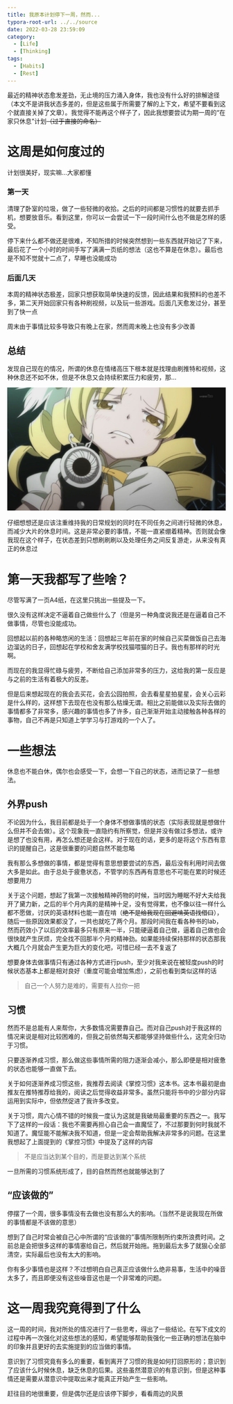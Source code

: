 ```yaml
---
title: 我原本计划停下一周，然而...
typora-root-url: ../../source
date: 2022-03-28 23:59:09
category:
  - [Life]
  - [Thinking]
tags:
  - [Habits]
  - [Rest]
---
```


最近的精神状态愈发差劲，无止境的压力涌入身体，我也没有什么好的排解途径（本文不是讲我状态多差的，但是这些属于所需要了解的上下文，希望不要看到这个就直接关掉了文章）。我觉得不能再这个样子了，因此我想要尝试为期一周的“在家只休息”计划~~（过于直接的命名）~~

# 这周是如何度过的

计划很美好，现实嘛...大家都懂

### 第一天

清理了卧室的垃圾，做了一些轻微的收拾。之后的时间都是习惯性的就要去抓手机，想要放音乐。看到这里，你可以一会尝试一下一段时间什么也不做是怎样的感受。

停下来什么都不做还是很难，不知所措的时候突然想到一些东西就开始记了下来，最后花了一个小时的时间手写了满满一页纸的想法（这也不算是在休息）。最后也是不知不觉就十二点了，早睡也没能成功

### 后面几天

本周的精神状态极差，回家只想获取简单快速的反馈，因此结果和我预料的也差不多，第二天开始回家只有各种刷视频，以及玩一些游戏。后面几天愈发过分，甚至到了快一点

周末由于事情比较多导致只有晚上在家，然而周末晚上也没有多少改善

## 总结

发现自己现在的情况，所谓的休息在情绪高压下根本就是找理由刷推特和视频，这种休息还不如不休，但是不休息又会持续积累压力和疲劳，那...

![Untitled](/images/rest-for-a-week/mami.png)

仔细想想还是应该注重维持我的日常规划的同时在不同任务之间进行轻微的休息，而减少大片的休息时间。这是非常必要的事情，不能一直紧绷着精神。否则就会像我现在这个样子，在状态差到只想刷刷刷以及处理任务之间反复游走，从来没有真正的休息过

# 第一天我都写了些啥？

尽管写满了一页A4纸，在这里只挑出一些提及一下。

很久没有这样决定不逼着自己做些什么了（但是另一种角度说我还是在逼着自己不做事情，尽管也没能成功。

回想起以前的各种略悠闲的生活：回想起三年前在家的时候自己买菜做饭自己去海边溜达的日子，回想起在学校和舍友满学校找猫喂猫的日子。我也有那样的时光啊。

而现在的我显得忙碌与疲劳，不断给自己添加非常多的压力，这给我的第一反应是与之前的生活有着极大的反差。

但是后来想起现在的我会去买花，会去公园拍照，会去看星星拍星星，会关心云彩是什么样的，这样想下去现在也没有那么枯燥无谓。相比之前能做以及实际去做的事情都多了非常多，感兴趣的事情也多了许多，自己渐渐开始主动接触各种各样的事物，自己不再是只知道上学学习与打游戏的一个人了。

# 一些想法

休息也不能白休，偶尔也会感受一下，会想一下自己的状态，进而记录了一些想法。

## 外界push

不论因为什么，我目前都是处于一个身体不想做事情的状态（实际表现就是想做什么但并不会去做）。这个现象我一直隐约有所察觉，但是并没有做过多想法，或许是想了也没有用，再怎么想还是会这样。对于现在的话，更多的是将这个东西有意识的提醒自己，这是很重要的问题自然不能忽略

我有那么多想做的事情，都是觉得有意思想要尝试的东西，最后没有利用时间去做大多是如此。由于总处于疲惫状态，不管学的东西再有意思也不可能在累的时候还想要用力

关于这个问题，想起了我第一次接触精神药物的时候，当时因为睡眠不好大夫给我开了黛力新，之后的半个月内真的是精神十足，没有觉得累，也不像以往一样什么都不愿做，讨厌的英语材料也能一直在啃（~~绝不是给我现在回避啃英语找借口~~），随后一些原因效果都没了，一共也就吃了两个月。那段时间我在看各种书的lab，然而药效小了以后的效率最多只有原来一半，只能硬逼着自己做，逼着自己做也会很快就产生厌烦，完全找不回那半个月的精神劲。如果能持续保持那样的状态那我大概几个月就会产生更为巨大的变化吧，可惜已经一去不复返了

想要身体去做事情只有通过各种方式进行push，至少对我来说在被轻度push的时候状态基本上都是相对良好（重度可能会增加焦虑），之前也看到类似这样的话

> 自己一个人努力是难的，需要有人拉你一把

## 习惯

然而不是总能有人来帮你，大多数情况需要靠自己。而对自己push对于我这样的情况来说是相对比较困难的，但我之前依然每天都能够坚持做些什么，这完全归功于习惯。

只要逐渐养成习惯，那么做这些事情所需的阻力逐渐会减小，那么即便是相对疲惫的状态也能够一直做下去。

关于如何逐渐养成习惯这些，我推荐去阅读《掌控习惯》这本书。这本书最初是由推友在推特推荐给我的，阅读之后觉得收益非常多。虽然只能将书中的少部分内容运用到实际中，但依然促进了我许多改变。

关于习惯，周六心情不错的时候我一度认为这就是我破局最重要的东西之一。我写下了这样的一段话：我也不需要再担心自己会一直魔怔了，不过那要到何时我就不知道了。魔怔能不能解决我不知道，但是一定会帮助我解决非常多的问题。在这里我想起了上面提到的《掌控习惯》中提及了这样的内容

> 不是应当达到某个目的，而是要达到某个系统

一旦所需的习惯系统形成了，目的自然而然也就能够达到了

## “应该做的”

停摆了一个周，很多事情没有去做也没有那么大的影响。（当然不是说我现在所做的事情都是不该做的意思）

想到了自己时常会被自己心中所谓的“应该做的”事情所限制所约束所浪费时间。之前总是会把很多这样的事情塞给自己，然后就开始拖。拖到最后太多了就狠心全部清空，实际最后也没有太大的影响。

你有多少事情也是这样？不过想明白自己真正应该做什么绝非易事，生活中的噪音太多了，而且即便没有这些噪音这也是一个非常难的问题。

# 这一周我究竟得到了什么

这一周的时间，我对所处的情况进行了一些思考，得出了一些结论。在写下成文的过程中再一次强化对这些想法的感知，希望能够帮助我强化一些正确的想法在脑中的印象并且更好的去实施提到的应当做的事情。

意识到了习惯究竟有多么的重要，看到离开了习惯的我是如何打回原形的；意识到了应该什么时候休息，缺乏休息的后果。这些虽然潜意识的有意识到，但是这种事情还是需要从潜意识中提取出来才能真正开始产生一些影响。

赶往目的地很重要，但是偶尔还是应该停下脚步，看看周边的风景
